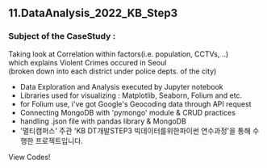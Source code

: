 ## 11.DataAnalysis_2022_KB_Step3
### Subject of the CaseStudy : <br>
Taking look at Correlation within factors(i.e. population, CCTVs, ..) <br>
which explains Violent Crimes occured in Seoul <br> 
(broken down into each district under police depts. of the city) <br> 
  - Data Exploration and Analysis executed by Jupyter notebook
  - Libraries used for visualizing : Matplotlib, Seaborn, Folium and etc.
  - for Folium use, i've got Google's Geocoding data through API request
  - Connecting MongoDB with 'pymongo' module & CRUD practices
  - handling .json file with pandas library & MongoDB
  - '멀티캠퍼스' 주관 'KB DT개발STEP3 빅데이터를위한파이썬 연수과정'을 통해 수행한 프로젝트입니다.


View Codes!
